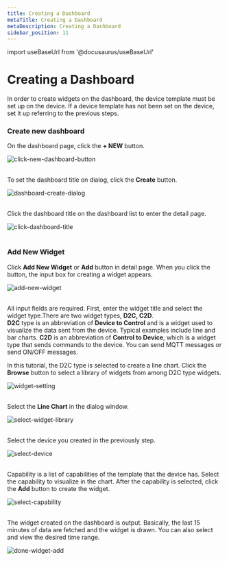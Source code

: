 ```yaml
---
title: Creating a Dashboard
metaTitle: Creating a Dashboard
metaDescription: Creating a Dashboard
sidebar_position: 11
---
```


import useBaseUrl from '@docusaurus/useBaseUrl'

# Creating a Dashboard

In order to create widgets on the dashboard, the device template must be set up on the device.
If a device template has not been set on the device, set it up referring to the previous steps.

### Create new dashboard

On the dashboard page, click the **+ NEW** button.

<div>
    <img alt="click-new-dashboard-button" src={useBaseUrl('/img/quickstart/create-dashboard/create_dashboard1.png')} />
</div>
<br />

To set the dashboard title on dialog, click the **Create** button.

<div>
    <img alt="dashboard-create-dialog" src={useBaseUrl('/img/quickstart/create-dashboard/create_dashboard2.png')} />
</div>
<br />

Click the dashboard title on the dashboard list to enter the detail page.

<div>
    <img alt="click-dashboard-title" src={useBaseUrl('/img/quickstart/create-dashboard/create_dashboard3.png')} />
</div>
<br />

### Add New Widget

Click **Add New Widget** or **Add** button in detail page. When you click the button, the input box for creating a widget appears.

<div>
    <img alt="add-new-widget" src={useBaseUrl('/img/quickstart/create-dashboard/create_dashboard4.png')} />
</div>
<br />

All input fields are required. First, enter the widget title and select the widget type.There are two widget types, **D2C, C2D**. <br />
**D2C** type is an abbreviation of **Device to Control** and is a widget used to visualize the data sent from the device. Typical examples include line and bar charts.
**C2D** is an abbreviation of **Control to Device**, which is a widget type that sends commands to the device. You can send MQTT messages or send ON/OFF messages.

In this tutorial, the D2C type is selected to create a line chart.
Click the **Browse** button to select a library of widgets from among D2C type widgets.

<div>
    <img alt="widget-setting" src={useBaseUrl('/img/quickstart/create-dashboard/create_dashboard5.png')} />
</div>
<br />

Select the **Line Chart** in the dialog window.

<div>
    <img alt="select-widget-library" src={useBaseUrl('/img/quickstart/create-dashboard/create_dashboard6.png')} />
</div>
<br />

Select the device you created in the previously step.

<div>
    <img alt="select-device" src={useBaseUrl('/img/quickstart/create-dashboard/create_dashboard7.png')} />
</div>
<br />

Capability is a list of capabilities of the template that the device has.
Select the capability to visualize in the chart. After the capability is selected, click the **Add** button to create the widget.

<div>
    <img alt="select-capability" src={useBaseUrl('/img/quickstart/create-dashboard/create_dashboard8.png')} />
</div>
<br />

The widget created on the dashboard is output. Basically, the last 15 minutes of data are fetched and the widget is drawn. You can also select and view the desired time range.

<div>
    <img alt="done-widget-add" src={useBaseUrl('/img/quickstart/create-dashboard/create_dashboard9.png')} />
</div>
<br />
